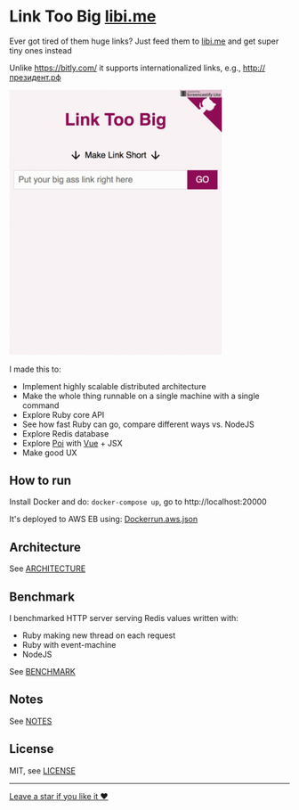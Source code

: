 # Link Too Big [libi.me](https://libi.me)

Ever got tired of them huge links? Just feed them to [libi.me](https://libi.me) and get super tiny ones instead

Unlike https://bitly.com/ it supports internationalized links, e.g., http://президент.рф

<img src="https://raw.githubusercontent.com/vfeskov/link-too-big/master/in-action.gif" width="382px" />

I made this to:
- Implement highly scalable distributed architecture
- Make the whole thing runnable on a single machine with a single command
- Explore Ruby core API
- See how fast Ruby can go, compare different ways vs. NodeJS
- Explore Redis database
- Explore [Poi](poi.js.org) with [Vue](https://vuejs.org/) + JSX
- Make good UX

## How to run

Install Docker and do: `docker-compose up`, go to http://localhost:20000

It's deployed to AWS EB using: [Dockerrun.aws.json](https://github.com/vfeskov/link-too-big/blob/master/Dockerrun.aws.json)

## Architecture

See [ARCHITECTURE](https://github.com/vfeskov/link-too-big/blob/master/ARCHITECTURE.md)

## Benchmark

I benchmarked HTTP server serving Redis values written with:
- Ruby making new thread on each request
- Ruby with event-machine
- NodeJS

See [BENCHMARK](https://github.com/vfeskov/link-too-big/tree/master/expander/benchmark/README.md)

## Notes

See [NOTES](https://github.com/vfeskov/link-too-big/blob/master/NOTES.md)

## License

MIT, see [LICENSE](https://github.com/vfeskov/link-too-big/blob/master/LICENSE)

----------


[Leave a star if you like it ♥](https://github.com/vfeskov/link-too-big)
